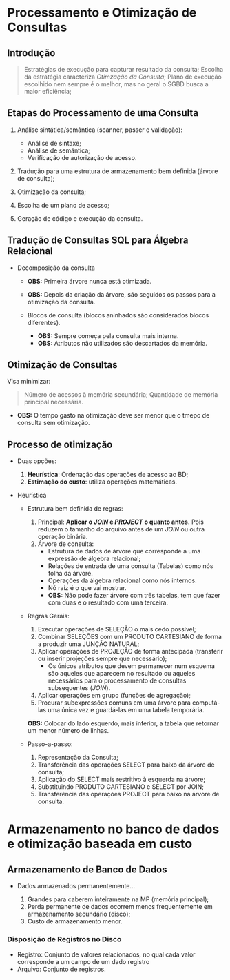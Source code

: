 # Processamento e Otimização de Consultas

## Introdução

> Estratégias de execução para capturar resultado da consulta;
> Escolha da estratégia caracteriza _Otimzação da Consulta_;
> Plano de execução escolhido nem sempre é o melhor, mas no geral o SGBD busca a maior eficiência;

##  Etapas do Processamento de uma Consulta

1. Análise sintática/semântica (scanner, passer e validação):

	* Análise de sintaxe;
	* Análise de semântica;
	* Verificação de autorização de acesso.

2. Tradução para uma estrutura de armazenamento bem definida (árvore de consulta);
3. Otimização da consulta;
4. Escolha de um plano de acesso;
5. Geração de código e execução da consulta.

## Tradução de Consultas SQL para Álgebra Relacional

* Decomposição da consulta

	- **OBS:** Primeira árvore nunca está otimizada.
	- **OBS:** Depois da criação da árvore, são seguidos os passos para a otimização da consulta.

	- Blocos de consulta (blocos aninhados são considerados blocos diferentes).

		* **OBS:** Sempre começa pela consulta mais interna.
		* **OBS:** Atributos não utilizados são descartados da memória.

## Otimização de Consultas

Visa minimizar:

> Número de acessos à memória secundária;
> Quantidade de memória principal necessária.

* **OBS:** O tempo gasto na otimização deve ser menor que o tmepo de consulta sem otimização.

## Processo de otimização

- Duas opções:
	1. **Heurística**: Ordenação das operações de acesso ao BD;
	2. **Estimação do custo**: utiliza operações matemáticas.

- Heurística
	
	* Estrutura bem definida de regras:
		1. Principal: **Aplicar o *JOIN* e *PROJECT* o quanto antes.** Pois reduzem o tamanho do arquivo antes de um _JOIN_ ou outra operação binária.
		2. Árvore de consulta:
			- Estrutura de dados de árvore que corresponde a uma expressão de álgebra relacional;
			- Relações de entrada de uma consulta (Tabelas) como nós folha da árvore.
			- Operações da álgebra relacional como nós internos.
			- Nó raíz é o que vai mostrar.
			- **OBS:** Não pode fazer árvore com três tabelas, tem que fazer com duas e o resultado com uma terceira.
	
	* Regras Gerais:
		1. Executar operações de SELEÇÃO o mais cedo possível;
		2. Combinar SELEÇÕES com um PRODUTO CARTESIANO de forma a produzir uma JUNÇÃO NATURAL;
		3. Aplicar operações de PROJEÇÃO de forma antecipada (transferir ou inserir projeções sempre que necessário);
			* Os únicos atributos que devem permanecer num esquema são aqueles que aparecem no resultado ou aqueles necessários para o processamento de consultas subsequentes (_JOIN_).
		4. Aplicar operações em grupo (funções de agregação);
		5.  Procurar subexpressões comuns em uma árvore para computá-las uma única vez e guardá-las em uma tabela temporária.

		**OBS:** Colocar do lado esquerdo, mais inferior, a tabela que retornar um menor número de linhas.

	* Passo-a-passo:
		1. Representação da Consulta;
		2. Transferência das operações SELECT para baixo da árvore de consulta;
		3. Aplicação do SELECT mais restritivo à esquerda na árvore;
		4. Substituindo PRODUTO CARTESIANO e SELECT por JOIN;
		5. Transferência das operações PROJECT para baixo na árvore de consulta.

# Armazenamento no banco de dados e otimização baseada em custo

## Armazenamento de Banco de Dados

* Dados armazenados permanentemente...
	
	1. Grandes para caberem inteiramente na MP (memória principal);
	2. Perda permanente de dados ocorrem menos frequentemente em armazenamento secundário (disco);
	3. Custo de armazenamento menor.

### Disposição de Registros no Disco

* Registro: Conjunto de valores relacionados, no qual cada valor corresponde a um campo de um dado registro
* Arquivo: Conjunto de registros.
